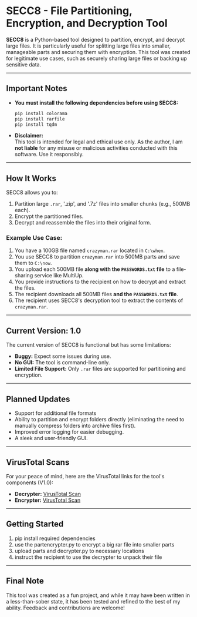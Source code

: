 # SECC8 - File Partitioning, Encryption, and Decryption Tool

**SECC8** is a Python-based tool designed to partition, encrypt, and decrypt large files. It is particularly useful for splitting large files into smaller, manageable parts and securing them with encryption. This tool was created for legitimate use cases, such as securely sharing large files or backing up sensitive data.

---

## **Important Notes**
- **You must install the following dependencies before using SECC8:**
  ```bash
  pip install colorama
  pip install rarfile
  pip install tqdm
  ```

- **Disclaimer:**  
  This tool is intended for legal and ethical use only. As the author, I am **not liable** for any misuse or malicious activities conducted with this software. Use it responsibly.

---

## **How It Works**
SECC8 allows you to:
1. Partition large `.rar`, '.zip', and '.7z' files into smaller chunks (e.g., 500MB each).
2. Encrypt the partitioned files.
3. Decrypt and reassemble the files into their original form.

### Example Use Case:
1. You have a 100GB file named `crazyman.rar` located in `C:\when`.
2. You use SECC8 to partition `crazyman.rar` into 500MB parts and save them to `C:\now`.
3. You upload each 500MB file **along with the `PASSWORDS.txt` file** to a file-sharing service like MultiUp.
4. You provide instructions to the recipient on how to decrypt and extract the files.
5. The recipient downloads all 500MB files **and the `PASSWORDS.txt` file**.
6. The recipient uses SECC8's decryption tool to extract the contents of `crazyman.rar`.

---

## **Current Version: 1.0**
The current version of SECC8 is functional but has some limitations:
- **Buggy:** Expect some issues during use.
- **No GUI:** The tool is command-line only.
- **Limited File Support:** Only `.rar` files are supported for partitioning and encryption.

---

## **Planned Updates**
- Support for additional file formats
- Ability to partition and encrypt folders directly (eliminating the need to manually compress folders into archive files first).
- Improved error logging for easier debugging.
- A sleek and user-friendly GUI.

---

## **VirusTotal Scans**
For your peace of mind, here are the VirusTotal links for the tool's components (V1.0):
- **Decrypter:** [VirusTotal Scan](https://www.virustotal.com/gui/file/743c43db4e878466fe080092e1480e593f0f72b74be707fe4d1cd4faa064cec5)
- **Encrypter:** [VirusTotal Scan](https://www.virustotal.com/gui/file/b254baa4d0c8a431774944a1f1b8d363a6b0961a35597864b0d73b5b94175491)

---

## **Getting Started**
1. pip install required dependencies
2. use the partencrypter.py to encrypt a big rar file into smaller parts
3. upload parts and decrypter.py to necessary locations
4. instruct the recipient to use the decrypter to unpack their file

---

## **Final Note**
This tool was created as a fun project, and while it may have been written in a less-than-sober state, it has been tested and refined to the best of my ability. Feedback and contributions are welcome!
